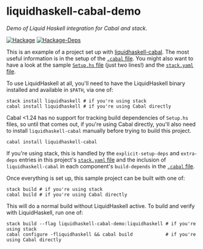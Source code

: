 # liquidhaskell-cabal-demo

*Demo of Liquid Haskell integration for Cabal and stack.*

[![Hackage](https://img.shields.io/hackage/v/liquidhaskell-cabal-demo.svg)](https://hackage.haskell.org/package/liquidhaskell-cabal-demo)
[![Hackage-Deps](https://img.shields.io/hackage-deps/v/liquidhaskell-cabal-demo.svg)](http://packdeps.haskellers.com/feed?needle=liquidhaskell-cabal-demo)

This is an example of a project set up with
[liquidhaskell-cabal](https://github.com/spinda/liquidhaskell-cabal). The most
useful information is in the setup of the
[`.cabal` file](/liquidhaskell-cabal-demo.cabal). You might also want to have a
look at the sample [`Setup.hs` file](/Setup.hs) (just two lines!) and the
[`stack.yaml` file](/stack.yaml).

To use LiquidHaskell at all, you'll need to have the LiquidHaskell binary
installed and available in `$PATH`, via one of:

```
stack install liquidhaskell # if you're using stack
cabal install liquidhaskell # if you're using Cabal directly
```

Cabal &lt;1.24 has no support for tracking build dependencies of `Setup.hs`
files, so until that comes out, if you're using Cabal directly, you'll also
need to install `liquidhaskell-cabal` manually before trying to build this
project.

```
cabal install liquidhaskell-cabal
```

If you're using stack, this is handled by the `explicit-setup-deps` and
`extra-deps` entries in this project's [`stack.yaml` file](/stack.yaml) and the
inclusion of `liquidhaskell-cabal` in each component's `build-depends` in the
[`.cabal` file](/liquidhaskell-cabal-demo.cabal).

Once everything is set up, this sample project can be built with one of:

```
stack build # if you're using stack
cabal build # if you're using Cabal directly
```

This will do a normal build without LiquidHaskell active. To build and verify
with LiquidHaskell, run one of:

```
stack build --flag liquidhaskell-cabal-demo:liquidhaskell # if you're using stack
cabal configure -fliquidhaskell && cabal build            # if you're using Cabal directly
```

